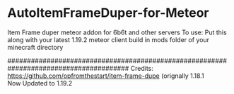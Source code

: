 # AutoItemFrameDuper-for-Meteor
Item Frame duper meteor addon for 6b6t and other servers
To use:
Put this along with your latest 1.19.2 meteor client build in mods folder of your minecraft directory

#######################################################################################
Credits: https://github.com/opfromthestart/item-frame-dupe   (orignally 1.18.1         
Now Updated to 1.19.2 
